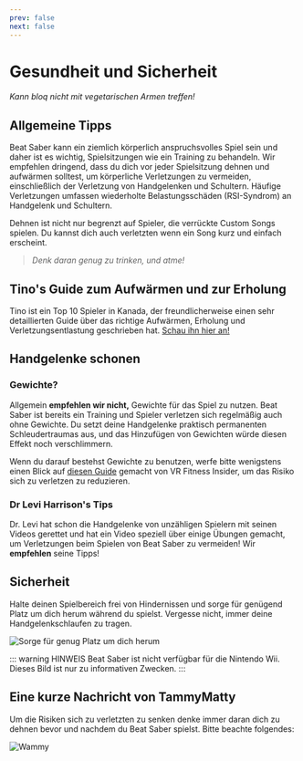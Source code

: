 ```yaml
---
prev: false
next: false
---
```


# Gesundheit und Sicherheit

_Kann bloq nicht mit vegetarischen Armen treffen!_

## Allgemeine Tipps

Beat Saber kann ein ziemlich körperlich anspruchsvolles Spiel sein und daher ist es wichtig, Spielsitzungen wie ein Training zu behandeln. Wir empfehlen dringend, dass du dich vor jeder Spielsitzung dehnen und aufwärmen solltest, um körperliche Verletzungen zu vermeiden, einschließlich der Verletzung von Handgelenken und Schultern. Häufige Verletzungen umfassen wiederholte Belastungsschäden (RSI-Syndrom) an Handgelenk und Schultern.

Dehnen ist nicht nur begrenzt auf Spieler, die verrückte Custom Songs spielen. Du kannst dich auch verletzten wenn ein Song kurz und einfach erscheint.

> _Denk daran genug zu trinken, und atme!_

## Tino's Guide zum Aufwärmen und zur Erholung

Tino ist ein Top 10 Spieler in Kanada, der freundlicherweise einen sehr detaillierten Guide über das richtige Aufwärmen, Erholung und Verletzungsentlastung geschrieben hat. [Schau ihn hier an!](https://docs.google.com/document/d/122rd-eU0mkwQ6fXUwSmo1_XAh73Jyqd1u6ncrUjtkD0/)

## Handgelenke schonen

### Gewichte?

Allgemein **empfehlen wir nicht,** Gewichte für das Spiel zu nutzen. Beat Saber ist bereits ein Training und Spieler verletzen sich regelmäßig auch ohne Gewichte. Du setzt deine Handgelenke praktisch permanenten Schleudertraumas aus, und das Hinzufügen von Gewichten würde diesen Effekt noch verschlimmern.

Wenn du darauf bestehst Gewichte zu benutzen, werfe bitte wenigstens einen Blick auf [diesen Guide](https://www.vrfitnessinsider.com/beat-saber-weighted-gear/) gemacht von VR Fitness Insider, um das Risiko sich zu verletzen zu reduzieren.

### Dr Levi Harrison's Tips

Dr. Levi hat schon die Handgelenke von unzähligen Spielern mit seinen Videos gerettet und hat ein Video speziell über einige Übungen gemacht, um Verletzungen beim Spielen von Beat Saber zu vermeiden! Wir **empfehlen** seine Tipps!

<YouTube url='https://www.youtube.com/watch?v=IoL1NOKUmoU' />

## Sicherheit

Halte deinen Spielbereich frei von Hindernissen und sorge für genügend Platz um dich herum während du spielst. Vergesse nicht, immer deine Handgelenkschlaufen zu tragen.

![Sorge für genug Platz um dich herum](/.assets/images/health-and-safety/allow-adequate-room-around-you.png 'Sorge für genug Platz um dich herum')

::: warning HINWEIS
Beat Saber ist nicht verfügbar für die Nintendo Wii. Dieses Bild ist nur zu informativen Zwecken.
:::

## Eine kurze Nachricht von TammyMatty

Um die Risiken sich zu verletzten zu senken denke immer daran dich zu dehnen bevor und nachdem du Beat Saber spielst. Bitte beachte folgendes:

![Wammy](/.assets/images/health-and-safety/wammy.gif 'Wammy')
